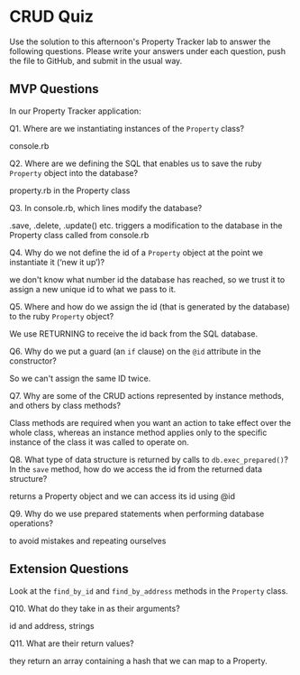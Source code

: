 # CRUD Quiz

Use the solution to this afternoon's Property Tracker lab to answer the following questions. Please write your answers under each question, push the file to GitHub, and submit in the usual way.

## MVP Questions

In our Property Tracker application:

Q1. Where are we instantiating instances of the `Property` class?

console.rb

Q2. Where are we defining the SQL that enables us to save the ruby `Property` object into the database?

property.rb in the Property class

Q3. In console.rb, which lines modify the database?

.save, .delete, .update() etc. triggers a modification to the database in the Property class called from console.rb

Q4. Why do we not define the id of a `Property` object at the point we instantiate it (‘new it up’)?

we don't know what number id the database has reached, so we trust it to assign a new unique id to what we pass to it.

Q5. Where and how do we assign the id (that is generated by the database) to the ruby `Property` object?

We use RETURNING to receive the id back from the SQL database.

Q6. Why do we put a guard (an `if` clause) on the `@id` attribute in the constructor?

So we can't assign the same ID twice.

Q7. Why are some of the CRUD actions represented by instance methods, and others by class methods?

Class methods are required when you want an action to take effect over the whole class, whereas an instance method applies only to the specific instance of the class it was called to operate on.

Q8. What type of data structure is returned by calls to `db.exec_prepared()`? In the `save` method, how do we access the id from the returned data structure?

returns a Property object and we can access its id using @id

Q9. Why do we use prepared statements when performing database operations?

to avoid mistakes and repeating ourselves

## Extension Questions

Look at the `find_by_id` and `find_by_address` methods in the `Property` class.

Q10. What do they take in as their arguments?

id and address, strings

Q11. What are their return values?

they return an array containing a hash that we can map to a Property.
